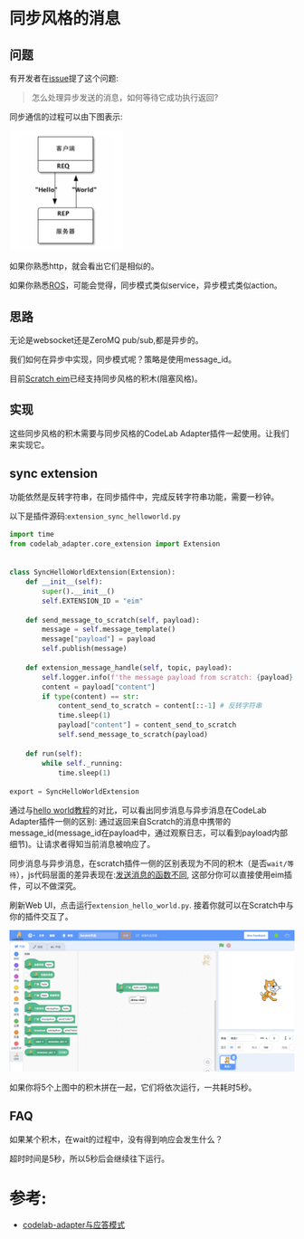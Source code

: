 # 同步风格的消息

## 问题
有开发者在[issue](https://github.com/CodeLabClub/codelab_adapter_extensions/issues/38)提了这个问题:

>  怎么处理异步发送的消息，如何等待它成功执行返回?

同步通信的过程可以由下图表示:

<img src="/img/req-rep_e2fd951a.png" width=200/>

如果你熟悉http，就会看出它们是相似的。

如果你熟悉[ROS](https://en.wikipedia.org/wiki/Robot_Operating_System)，可能会觉得，同步模式类似service，异步模式类似action。

## 思路
无论是websocket还是ZeroMQ pub/sub,都是异步的。

我们如何在异步中实现，同步模式呢？策略是使用message_id。 

目前[Scratch eim](https://github.com/CodeLabClub/scratch3_eim/blob/v2/index.js#L290)已经支持同步风格的积木(阻塞风格)。

## 实现
这些同步风格的积木需要与同步风格的CodeLab Adapter插件一起使用。让我们来实现它。

## sync extension
功能依然是反转字符串，在同步插件中，完成反转字符串功能，需要一秒钟。

以下是插件源码:`extension_sync_helloworld.py`

```python
import time
from codelab_adapter.core_extension import Extension


class SyncHelloWorldExtension(Extension):
    def __init__(self):
        super().__init__()
        self.EXTENSION_ID = "eim"

    def send_message_to_scratch(self, payload):
        message = self.message_template()
        message["payload"] = payload
        self.publish(message)

    def extension_message_handle(self, topic, payload):
        self.logger.info(f'the message payload from scratch: {payload}')
        content = payload["content"]
        if type(content) == str:
            content_send_to_scratch = content[::-1] # 反转字符串
            time.sleep(1)
            payload["content"] = content_send_to_scratch
            self.send_message_to_scratch(payload)

    def run(self):
        while self._running:
            time.sleep(1)

export = SyncHelloWorldExtension
```

通过与[hello world教程](/dev_guide/helloworld/)的对比，可以看出同步消息与异步消息在CodeLab Adapter插件一侧的区别: 通过返回来自Scratch的消息中携带的message_id(message_id在payload中，通过观察日志，可以看到payload内部细节)。让请求者得知当前消息被响应了。

同步消息与异步消息，在scratch插件一侧的区别表现为不同的积木（是否`wait/等待`），js代码层面的差异表现在:[发送消息的函数不同](https://github.com/CodeLabClub/scratch3_eim/blob/v2/index.js#L290), 这部分你可以直接使用eim插件，可以不做深究。

刷新Web UI，点击运行`extension_hello_world.py`. 接着你就可以在Scratch中与你的插件交互了。

<img width="800px" src="../../img/v2/scratch3_sync_helloworld.png"/>

如果你将5个上图中的积木拼在一起，它们将依次运行，一共耗时5秒。

## FAQ
如果某个积木，在wait的过程中，没有得到响应会发生什么？

超时时间是5秒，所以5秒后会继续往下运行。



# 参考:
*  [codelab-adapter与应答模式](https://blog.just4fun.site/codelab-adapter-req-rep.html)